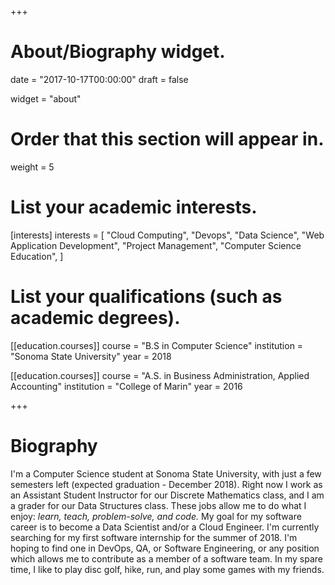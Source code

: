 +++
# About/Biography widget.

date = "2017-10-17T00:00:00"
draft = false

widget = "about"

# Order that this section will appear in.
weight = 5

# List your academic interests.
[interests]
  interests = [
    "Cloud Computing",
    "Devops",
    "Data Science",
    "Web Application Development",
	  "Project Management",
	  "Computer Science Education",
  ]

# List your qualifications (such as academic degrees).
[[education.courses]]
  course = "B.S in Computer Science"
  institution = "Sonoma State University"
  year = 2018

[[education.courses]]
  course = "A.S. in Business Administration, Applied Accounting"
  institution = "College of Marin"
  year = 2016

+++

# Biography

I'm a Computer Science student at Sonoma State University, with just a few semesters left (expected graduation - December 2018). Right now I work as an Assistant Student Instructor for our Discrete Mathematics class, and I am a grader for our Data Structures class. These jobs allow me to do what I enjoy: *learn, teach, problem-solve, and code.* My goal for my software career is to become a Data Scientist and/or a Cloud Engineer. I'm currently searching for my first software internship for the summer of 2018. I'm hoping to find one in DevOps, QA, or Software Engineering, or any position which allows me to contribute as a member of a software team. In my spare time, I like to play disc golf, hike, run, and play some games with my friends.
